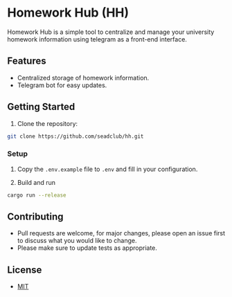 # Homework Hub (HH)

Homework Hub is a simple tool to centralize and manage your university homework information using telegram as a front-end interface.

## Features

- Centralized storage of homework information.
- Telegram bot for easy updates.

## Getting Started

1. Clone the repository:

```sh
git clone https://github.com/seadclub/hh.git
```

### Setup

1. Copy the `.env.example` file to `.env` and fill in your configuration.

2. Build and run

```sh
cargo run --release
```

## Contributing

- Pull requests are welcome, for major changes, please open an issue first to discuss what you would like to change.
- Please make sure to update tests as appropriate.

## License

- [MIT](./LICENSE)
